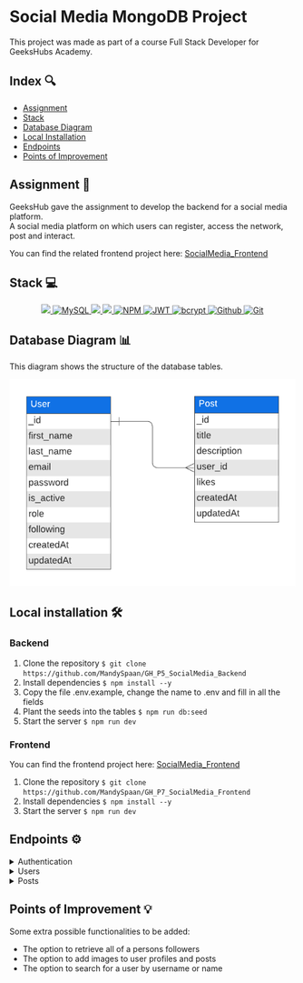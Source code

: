 # Social Media MongoDB Project

This project was made as part of a course Full Stack Developer for GeeksHubs Academy.

## Index 🔍

- [Assignment](#assignment-)
- [Stack](#stack)
- [Database Diagram](#database-diagram)
- [Local Installation](#local-installation-️)
- [Endpoints](#endpoints)
- [Points of Improvement](#points-of-improvement)

## Assignment 📝

GeeksHub gave the assignment to develop the backend for a social media platform. <br>
A social media platform on which users can register, access the network, post and interact.

You can find the related frontend project here: [SocialMedia_Frontend](https://github.com/MandySpaan/SocialMedia_Frontend)

## Stack 💻

<div align="center">
<a href="https://developer.mozilla.org/es/docs/Web/JavaScript">
    <img src= "https://img.shields.io/badge/javascipt-EFD81D?style=for-the-badge&logo=javascript&logoColor=black"/>
</a>
<a href="https://www.mongodb.com/">
    <img src="https://img.shields.io/badge/MongoDB-%234ea94b.svg?style=for-the-badge&logo=mongodb&logoColor=white" alt="MySQL" />
</a>
<a href="https://www.expressjs.com/">
    <img src= "https://img.shields.io/badge/express.js-%23404d59.svg?style=for-the-badge&logo=express&logoColor=%2361DAFB"/>
</a>
<a href="https://nodejs.org/es/">
    <img src= "https://img.shields.io/badge/node.js-026E00?style=for-the-badge&logo=node.js&logoColor=white"/>
</a>
<a href="">
    <img src="https://img.shields.io/badge/npm-CB3837?style=for-the-badge&logo=npm&logoColor=white" alt="NPM" />
</a>
<a href="">
    <img src="https://img.shields.io/badge/JWT-000000?style=for-the-badge&logo=jsonwebtokens&logoColor=white" alt="JWT" />
</a>
<a href="">
    <img src="https://img.shields.io/badge/bcrypt-3178C6?style=for-the-badge&" alt="bcrypt" />
</a>
<a href="">
    <img src="https://img.shields.io/badge/GitHub-100000?style=for-the-badge&logo=github&logoColor=white" alt="Github" />
</a>
<a href="">
    <img src="https://img.shields.io/badge/GIT-E44C30?style=for-the-badge&logo=git&logoColor=white" alt="Git" />
</a>
 </div>

## Database Diagram 📊

This diagram shows the structure of the database tables.

![Database Diagram](./img/diagram-social-media.png)

## Local installation 🛠️

### Backend

1. Clone the repository
   `$ git clone https://github.com/MandySpaan/GH_P5_SocialMedia_Backend`
2. Install dependencies
   `$ npm install --y`
3. Copy the file .env.example, change the name to .env and fill in all the fields
4. Plant the seeds into the tables
   `$ npm run db:seed`
5. Start the server
   `$ npm run dev`

### Frontend

You can find the frontend project here: [SocialMedia_Frontend](https://github.com/MandySpaan/SocialMedia_Frontend)

1. Clone the repository
   `$ git clone https://github.com/MandySpaan/GH_P7_SocialMedia_Frontend`
2. Install dependencies
   `$ npm install --y`
3. Start the server
   `$ npm run dev`

## Endpoints ⚙️

<details>
<summary>Authentication</summary>

| Method |        URI         |            Action             |             Auth              |                                               Body                                                |
| :----: | :----------------: | :---------------------------: | :---------------------------: | :-----------------------------------------------------------------------------------------------: |
|  POST  | /api/auth/register |      Register a new user      | <center>N/A (public)</center> | `{ "username": "yourUsername", "email": "youremail@email.com",`<br>`"password": "yourPassword" }` |
|  POST  |  /api/auth/login   | Login a user and return a JWT | <center>N/A (public)</center> |   `{ "identifier": "youremail@email.com" or "yourUsername",`<br>`"password": "yourPassword" }`    |

</details>

<details>
<summary>Users</summary>

| Method |              URI              |             Action             |             Auth              |                                                                              Body                                                                               |
| :----: | :---------------------------: | :----------------------------: | :---------------------------: | :-------------------------------------------------------------------------------------------------------------------------------------------------------------: |
|  GET   |          /api/users           |         View all users         |     Token (isSuperAdmin)      |                                                                      <center>N/A</center>                                                                       |
|  GET   |      /api/users/profile       |   View your own user profile   |         Token (user)          |                                                                      <center>N/A</center>                                                                       |
|  GET   | /api/users/following/profiles |    View following profiles     |         Token (user)          |                                                                      <center>N/A</center>                                                                       |
|  GET   |    /api/users/profile/:id     |  View user profile by user id  | <center>N/A (public)</center> |                                                                      <center>N/A</center>                                                                       |
|  PUT   |      /api/users/profile       |      Update user profile       |         Token (user)          | `{ "first_name": "newFirstName",`<br>`"last_name": "newLastName",`<br>` "username": "newUsername",`<br>` "email": "newEmail",`<br>`"password": "newPassword" }` |
|  PUT   |     /api/users/follow/:id     | Follow user profile by user id |         Token (user)          |                                                                      <center>N/A</center>                                                                       |

</details>

<details>
<summary>Posts</summary>

| Method |         URI          |             Action              |          Permissions          |                                  Body                                   |
| :----: | :------------------: | :-----------------------------: | :---------------------------: | :---------------------------------------------------------------------: |
|  POST  |      /api/posts      |           Create post           |         Token (user)          |    `{ "title": "postTitle",`<br>`"description": "postDescription" }`    |
| DELETE | /api/posts/admin/:id |     Delete post by post id      |     Token (isSuperAdmin)      |                          <center>N/A</center>                           |
| DELETE |    /api/posts/:id    | Delete your own post by post id |         Token (user)          |                          <center>N/A</center>                           |
|  PUT   | /api/posts/like/:id  |      Like post by post id       |         Token (user)          |                          <center>N/A</center>                           |
|  PUT   |    /api/posts/:id    | Update your own post by post id |         Token (user)          | `{ "title": "newPostTitle",`<br>`"description": "newPostDescription" }` |
|  GET   |    /api/posts/own    |       View your own posts       |         Token (user)          |                          <center>N/A</center>                           |
|  GET   |     /api/posts/      |         View all posts          | <center>N/A (public)</center> |                          <center>N/A</center>                           |
|  GET   | /api/posts/user/:id  |      View post by user id       | <center>N/A (public)</center> |                          <center>N/A</center>                           |
|  GET   | /api/posts/following |      View following posts       |         Token (user)          |                          <center>N/A</center>                           |
|  GET   |    /api/posts/:id    |      View post by post id       | <center>N/A (public)</center> |                          <center>N/A</center>                           |

</details>

## Points of Improvement 💡

Some extra possible functionalities to be added:

- The option to retrieve all of a persons followers
- The option to add images to user profiles and posts
- The option to search for a user by username or name
